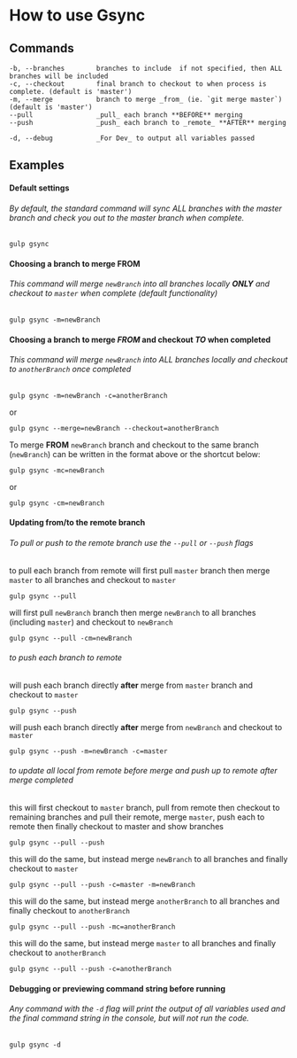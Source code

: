 # How to use Gsync

## Commands
    -b, --branches        branches to include  if not specified, then ALL branches will be included  
    -c, --checkout        final branch to checkout to when process is complete. (default is 'master')  
    -m, --merge           branch to merge _from_ (ie. `git merge master`) (default is 'master')  
    --pull                _pull_ each branch **BEFORE** merging  
    --push                _push_ each branch to _remote_ **AFTER** merging  
    
    -d, --debug           _For Dev_ to output all variables passed


 
## Examples

#### Default settings
###### By default, the standard command will sync ALL branches with the master branch and check you out to the master branch when complete.
    
    gulp gsync  

#### Choosing a branch to merge FROM
###### This command will merge `newBranch` into all branches locally **ONLY** and checkout to `master` when complete (default functionality)   
    
    gulp gsync -m=newBranch

#### Choosing a branch to merge *FROM* and checkout *TO* when completed
###### This command will merge `newBranch` into ALL branches locally and checkout to `anotherBranch` once completed    
    
    gulp gsync -m=newBranch -c=anotherBranch  
or

    gulp gsync --merge=newBranch --checkout=anotherBranch

To merge **FROM** `newBranch` branch and checkout to the same branch (`newBranch`) can be written in the format above or the shortcut below:  
    
    gulp gsync -mc=newBranch
or  

    gulp gsync -cm=newBranch

#### Updating from/to the remote branch
###### To pull or push to the remote branch use the `--pull` or `--push` flags  

to pull each branch from remote
will first pull `master` branch then merge `master` to all branches and checkout to `master`  
    
    gulp gsync --pull  
    
will first pull `newBranch` branch then merge `newBranch` to all branches (including `master`) and checkout to `newBranch`  
    
    gulp gsync --pull -cm=newBranch  

###### to push each branch to remote  
will push each branch directly **after** merge from `master` branch and checkout to `master`  

    gulp gsync --push

will push each branch directly **after** merge from `newBranch` and checkout to `master`

    gulp gsync --push -m=newBranch -c=master
    
###### to update all *local* from remote before merge and push up to *remote* after merge completed  
    
this will first checkout to `master` branch, pull from remote then checkout to remaining branches and pull their remote, merge `master`, push each to remote then finally checkout to master and show branches

    gulp gsync --pull --push
    
this will do the same, but instead merge `newBranch` to all branches and finally checkout to `master`
     
    gulp gsync --pull --push -c=master -m=newBranch
    
this will do the same, but instead merge `anotherBranch` to all branches and finally checkout to `anotherBranch`
    
    gulp gsync --pull --push -mc=anotherBranch
    
    
this will do the same, but instead merge `master` to all branches and finally checkout to `anotherBranch`

    gulp gsync --pull --push -c=anotherBranch

#### Debugging or previewing command string before running
###### Any command with the `-d` flag will print the output of all variables used and the final command string in the console, but will not run the code.  
    
    gulp gsync -d


